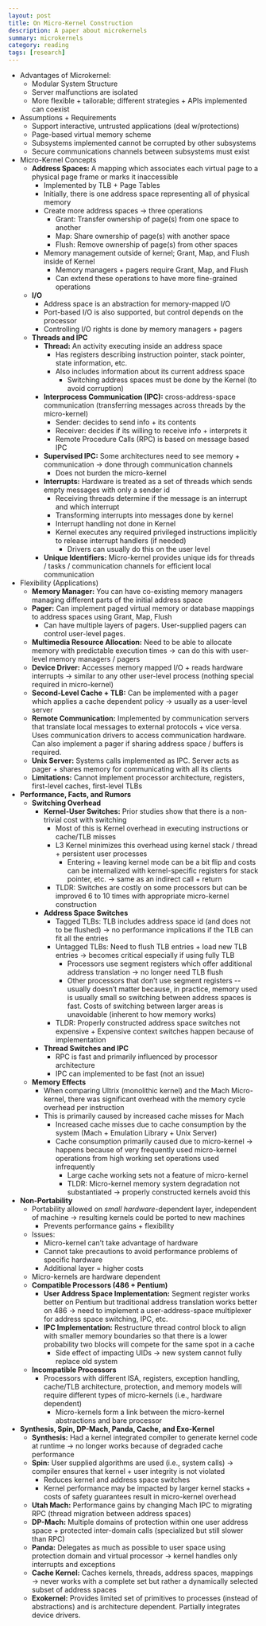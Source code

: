 ```yaml
---
layout: post
title: On Micro-Kernel Construction
description: A paper about microkernels
summary: microkernels
category: reading
tags: [research]
---
```


* Advantages of Microkernel:  
  * Modular System Structure  
  * Server malfunctions are isolated  
  * More flexible \+ tailorable; different strategies \+ APIs implemented can coexist  
* Assumptions \+ Requirements  
  * Support interactive, untrusted applications (deal w/protections)  
  * Page-based virtual memory scheme  
  * Subsystems implemented cannot be corrupted by other subsystems  
  * Secure communications channels between subsystems must exist   
* Micro-Kernel Concepts  
  * **Address Spaces:** A mapping which associates each virtual page to a physical page frame or marks it inaccessible  
    * Implemented by TLB \+ Page Tables  
    * Initially, there is one address space representing all of physical memory  
    * Create more address spaces → three operations  
      * Grant: Transfer ownership of page(s) from one space to another  
      * Map: Share ownership of page(s) with another space  
      * Flush: Remove ownership of page(s) from other spaces  
    * Memory management outside of kernel; Grant, Map, and Flush inside of Kernel  
      * Memory managers \+ pagers require Grant, Map, and Flush  
      * Can extend these operations to have more fine-grained operations  
  * **I/O**  
    * Address space is an abstraction for memory-mapped I/O  
    * Port-based I/O is also supported, but control depends on the processor  
    * Controlling I/O rights is done by memory managers \+ pagers  
  * **Threads and IPC**  
    * **Thread:** An activity executing inside an address space  
      * Has registers describing instruction pointer, stack pointer, state information, etc.  
      * Also includes information about its current address space  
        * Switching address spaces must be done by the Kernel (to avoid corruption)  
    * **Interprocess Communication (IPC):** cross-address-space communication (transferring messages across threads by the micro-kernel)  
      * Sender: decides to send info \+ its contents  
      * Receiver: decides if its willing to receive info \+ interprets it  
      * Remote Procedure Calls (RPC) is based on message based IPC  
    * **Supervised IPC:** Some architectures need to see memory \+ communication → done through communication channels  
      * Does not burden the micro-kernel  
    * **Interrupts:** Hardware is treated as a set of threads which sends empty messages with only a sender id   
      * Receiving threads determine if the message is an interrupt and which interrupt  
      * Transforming interrupts into messages done by kernel  
      * Interrupt handling not done in Kernel  
      * Kernel executes any required privileged instructions implicitly to release interrupt handlers (if needed)  
        * Drivers can usually do this on the user level  
    * **Unique Identifiers:** Micro-kernel provides unique ids for threads / tasks / communication channels for efficient local communication  
* Flexibility (Applications)  
  * **Memory Manager:** You can have co-existing memory managers managing different parts of the initial address space  
  * **Pager:** Can implement paged virtual memory or database mappings to address spaces using Grant, Map, Flush  
    * Can have multiple layers of pagers. User-supplied pagers can control user-level pages.   
  * **Multimedia Resource Allocation:** Need to be able to allocate memory with predictable execution times → can do this with user-level memory managers / pagers  
  * **Device Driver:** Accesses memory mapped I/O \+ reads hardware interrupts → similar to any other user-level process (nothing special required in micro-kernel)  
  * **Second-Level Cache \+ TLB:** Can be implemented with a pager which applies a cache dependent policy → usually as a user-level server  
  * **Remote Communication:** Implemented by communication servers that translate local messages to external protocols \+ vice versa. Uses communication drivers to access communication hardware. Can also implement a pager if sharing address space / buffers is required.   
  * **Unix Server:** Systems calls implemented as IPC. Server acts as pager \+ shares memory for communicating with all its clients  
  * **Limitations:** Cannot implement processor architecture, registers, first-level caches, first-level TLBs  
* **Performance, Facts, and Rumors**  
  * **Switching Overhead**  
    * **Kernel-User Switches:** Prior studies show that there is a non-trivial cost with switching  
      * Most of this is Kernel overhead in executing instructions or cache/TLB misses  
      * L3 Kernel minimizes this overhead using kernel stack / thread \+ persistent user processes  
        * Entering \+ leaving kernel mode can be a bit flip and costs can be internalized with kernel-specific registers for stack pointer, etc. → same as an indirect call \+ return  
      * TLDR: Switches are costly on some processors but can be improved 6 to 10 times with appropriate micro-kernel construction  
    * **Address Space Switches**  
      * Tagged TLBs: TLB includes address space id (and does not to be flushed) → no performance implications if the TLB can fit all the entries  
      * Untagged TLBs: Need to flush TLB entries \+ load new TLB entries → becomes critical especially if using fully TLB  
        * Processors use segment registers which offer additional address translation → no longer need TLB flush  
        * Other processors that don’t use segment registers \-- usually doesn’t matter because, in practice, memory used is usually small so switching between address spaces is fast. Costs of switching between larger areas is unavoidable (inherent to how memory works)  
      * TLDR: Properly constructed address space switches not expensive \+ Expensive context switches happen because of implementation  
    * **Thread Switches and IPC**  
      * RPC is fast and primarily influenced by processor architecture  
      * IPC can implemented to be fast (not an issue)  
  * **Memory Effects**  
    * When comparing Ultrix (monolithic kernel) and the Mach Micro-kernel, there was significant overhead with the memory cycle overhead per instruction  
    * This is primarily caused by increased cache misses for Mach  
      * Increased cache misses due to cache consumption by the system (Mach \+ Emulation Library \+ Unix Server)  
      * Cache consumption primarily caused due to micro-kernel → happens because of very frequently used micro-kernel operations from high working set operations used infrequently  
        * Large cache working sets not a feature of micro-kernel  
        * TLDR: Micro-kernel memory system degradation not substantiated →  properly constructed kernels avoid this  
* **Non-Portability**  
  * Portability allowed on *small hardware*\-dependent layer, independent of machine → resulting kernels could be ported to new machines  
    * Prevents performance gains \+ flexibility  
  * Issues:  
    * Micro-kernel can’t take advantage of hardware  
    * Cannot take precautions to avoid performance problems of specific hardware  
    * Additional layer \= higher costs  
  * Micro-kernels are hardware dependent  
  * **Compatible Processors (486 \+ Pentium)**  
    * **User Address Space Implementation:** Segment register works better on Pentium but traditional address translation works better on 486 → need to implement a user-address-space multiplexer for address space switching, IPC, etc.   
    * **IPC Implementation:** Restructure thread control block to align with smaller memory boundaries so that there is a lower probability two blocks will compete for the same spot in a cache  
      * Side effect of impacting UIDs → new system cannot fully replace old system  
  * **Incompatible Processors**  
    * Processors with different ISA, registers, exception handling, cache/TLB architecture, protection, and memory models will require different types of micro-kernels (i.e., hardware dependent)   
      * Micro-kernels form a link between the micro-kernel abstractions and bare processor  
* **Synthesis, Spin, DP-Mach, Panda, Cache, and Exo-Kernel**  
  * **Synthesis:** Had a kernel integrated compiler to generate kernel code at runtime → no longer works because of degraded cache performance  
  * **Spin:** User supplied algorithms are used (i.e., system calls) →  compiler ensures that kernel \+ user integrity is not violated  
    * Reduces kernel and address space switches  
    * Kernel performance may be impacted by larger kernel stacks \+ costs of safety guarantees result in micro-kernel overhead  
  * **Utah Mach:** Performance gains by changing Mach IPC to migrating RPC (thread migration between address spaces)  
  * **DP-Mach:** Multiple domains of protection within one user address space \+ protected inter-domain calls (specialized but still slower than RPC)  
  * **Panda:** Delegates as much as possible to user space using protection domain and virtual processor → kernel handles only interrupts and exceptions  
  * **Cache Kernel:** Caches kernels, threads, address spaces, mappings → never works with a complete set but rather a dynamically selected subset of address spaces  
  * **Exokernel:** Provides limited set of primitives to processes (instead of abstractions) and is architecture dependent. Partially integrates device drivers. 

